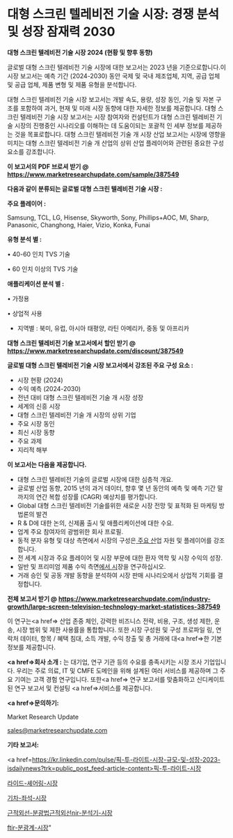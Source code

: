 # 대형 스크린 텔레비전 기술 시장: 경쟁 분석 및 성장 잠재력 2030

<strong>대형 스크린 텔레비전 기술 시장 2024 (현황 및 향후 동향)</strong>

글로벌 대형 스크린 텔레비전 기술 시장에 대한 보고서는 2023 년을 기준으로합니다.이 시장 보고서는 예측 기간 (2024-2030) 동안 국제 및 국내 제조업체, 지역, 공급 업체 및 공급 업체, 제품 변형 및 제품 유형을 분석합니다.

대형 스크린 텔레비전 기술 시장 보고서는 개발 속도, 용량, 성장 동인, 기술 및 자본 구조를 포함하여 과거, 현재 및 미래 시장 동향에 대한 자세한 정보를 제공합니다. 대형 스크린 텔레비전 기술 시장 보고서는 시장 참여자와 컨설턴트가 대형 스크린 텔레비전 기술 시장의 진행중인 시나리오를 이해하는 데 도움이되는 포괄적 인 세부 정보를 제공하는 것을 목표로합니다. 대형 스크린 텔레비전 기술 개 시장 산업 보고서는 시장에 영향을 미치는 대형 스크린 텔레비전 기술 개 산업의 상위 산업 플레이어와 관련된 중요한 구성 요소를 강조합니다.



<strong>이 보고서의 PDF 브로셔 받기 @ <a href=https://www.marketresearchupdate.com/sample/387549>https://www.marketresearchupdate.com/sample/387549</a></strong>



<strong>다음과 같이 분류되는 글로벌 대형 스크린 텔레비전 기술 시장 :</strong>



<strong>주요 플레이어 :</strong>

Samsung, TCL, LG, Hisense, Skyworth, Sony, Phillips+AOC, MI, Sharp, Panasonic, Changhong, Haier, Vizio, Konka, Funai



<strong>유형 분석 별 :</strong>

• 40-60 인치 TVS 기술

• 60 인치 이상의 TVS 기술



<strong>애플리케이션 분석 별 :</strong>

• 가정용

• 상업적 사용

<ul>
  <li>지역별 : 북미, 유럽, 아시아 태평양, 라틴 아메리카, 중동 및 아프리카</li>
</ul>


<strong>대형 스크린 텔레비전 기술 보고서에서 할인 받기 @ <a href=https://www.marketresearchupdate.com/discount/387549>https://www.marketresearchupdate.com/discount/387549</a></strong>



<strong>글로벌 대형 스크린 텔레비전 기술 시장 보고서에서 강조된 주요 구성 요소 :</strong>
<ul>
  <li>시장 현황 (2024)</li>
  <li>수익 예측 (2024-2030)</li>
  <li>전년 대비 대형 스크린 텔레비전 기술 개 시장 성장</li>
  <li>세계의 신흥 시장</li>
  <li>대형 스크린 텔레비전 기술 개 시장의 상위 기업</li>
  <li>주요 시장 동인</li>
  <li>최신 시장 동향</li>
  <li>주요 과제</li>
  <li>지리적 해부</li>
</ul>


<strong>이 보고서는 다음을 제공합니다.</strong>
<ul>
  <li>대형 스크린 텔레비전 기술의 글로벌 시장에 대한 심층적 개요.</li>
  <li>글로벌 산업 동향, 2015 년의 과거 데이터, 향후 몇 년 동안의 예측 및 예측 기간 말까지의 연간 복합 성장률 (CAGR) 예상치를 평가합니다.</li>
  <li>Global 대형 스크린 텔레비전 기술를위한 새로운 시장 전망 및 표적화 된 마케팅 방법론의 발견</li>
  <li>R &amp; D에 대한 논의, 신제품 출시 및 애플리케이션에 대한 수요.</li>
  <li>업계 주요 참여자의 광범위한 회사 프로필.</li>
  <li>동적 분자 유형 및 대상 측면에서 시장의 구성은<a href=> 주요 산</a>업 자원 및 플레이어를 강조합니다.</li>
  <li>전 세계 시장과 주요 플레이어 및 시장 부문에 대한 환자 역학 및 시장 수익의 성장.</li>
  <li>일반 및 프리미엄 제품 수익 측면<a href=>에서 시</a>장을 연구하십시오.</li>
  <li>거래 승인 및 공동 개발 동향을 분석하여 시장 판매 시나리오에서 상업적 기회를 결정합니다.</li>
</ul>



<strong>전체 보고서 받기 @ <a href=https://www.marketresearchupdate.com/industry-growth/large-screen-television-technology-market-statistices-387549>https://www.marketresearchupdate.com/industry-growth/large-screen-television-technology-market-statistices-387549</a></strong>

이 연구는<a href=> 산업 존중</a> 체인, 강력한 비즈니스 전략, 비용, 구조, 생성 제한, 운송, 시장 범위 및 제한 사용률을 통합합니다. 또한 시장 구성원 및 구성 프로파일 링, 연락처 데이터, 항목 / 혜택 침대, 소득 개발, 수익 창출 및 총 거래에 대<a href=>한 기본 </a>정보를 제공합니다.



<strong><a href=>회사 소</a>개 :</strong>
는 대기업, 연구 기관 등의 수요를 충족시키는 시장 조사 기업입니다. 우리는 주로 의료, IT 및 CMFE 도메인을 위해 설계된 여러 서비스를 제공하며 그 주요 기여는 고객 경험 연구입니다. 또한<a href=> 연구 보</a>고서를 맞춤화하고 신디케이트 된 연구 보고서 및 컨설팅 <a href=>서비스</a>를 제공합니다.



<strong><a href=>문의하기:</a></strong>

Market Research Update

sales@marketresearchupdate.com



<strong>기타 보고서:</strong>

<a href=https://kr.linkedin.com/pulse/픽-투-라이트-시장-규모-및-성장-2023-isdailynews?trk=public_post_feed-article-content>픽-투-라이트-시장</a>

<a href=https://www.linkedin.com/pulse/라이드-셰어링-시장-경쟁-분석-및-성장-잠재력-2029-isdailynews/>라이드-셰어링-시장</a>

<a href=https://www.linkedin.com/pulse/기차-좌석-시장-규모-및-성장-2023-survey-spotlight-pro-24-analysis-5xhtc/>기차-좌석-시장</a>

<a href=https://www.linkedin.com/pulse/근적외선-분광법근적외선nir-분석기-시장-진입-전략-및-위험-평가2029년-x0rmf/>근적외선-분광법근적외선nir-분석기-시장</a>

<a href=https://www.linkedin.com/pulse/ftir-분광계-시장-동향-및-성장-전망-analytics-alchemy-360-analysis-z4fxc/>ftir-분광계-시장</a>"
